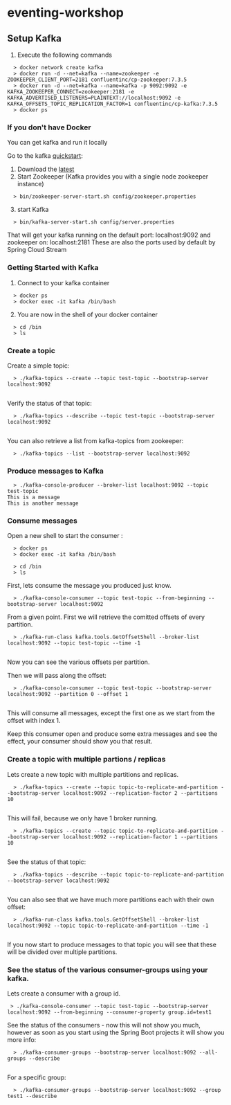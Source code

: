 # eventing-workshop

## Setup Kafka
1. Execute the following commands
```
  > docker network create kafka
  > docker run -d --net=kafka --name=zookeeper -e ZOOKEEPER_CLIENT_PORT=2181 confluentinc/cp-zookeeper:7.3.5
  > docker run -d --net=kafka --name=kafka -p 9092:9092 -e KAFKA_ZOOKEEPER_CONNECT=zookeeper:2181 -e KAFKA_ADVERTISED_LISTENERS=PLAINTEXT://localhost:9092 -e KAFKA_OFFSETS_TOPIC_REPLICATION_FACTOR=1 confluentinc/cp-kafka:7.3.5
  > docker ps

```

### If you don't have Docker
You can get kafka and run it locally

Go to the kafka [quickstart](https://kafka.apache.org/quickstart):
1. Download the [latest](https://www.apache.org/dyn/closer.cgi?path=/kafka/2.7.0/kafka_2.13-2.7.0.tgz)
2. Start Zookeeper (Kafka provides you with a single node zookeeper instance)
```
  > bin/zookeeper-server-start.sh config/zookeeper.properties
```
3. start Kafka
```
  > bin/kafka-server-start.sh config/server.properties
```

That will get your kafka running on the default port: localhost:9092 and zookeeper on: localhost:2181
These are also the ports used by default by Spring Cloud Stream


### Getting Started with Kafka

1. Connect to your kafka container
```
  > docker ps
  > docker exec -it kafka /bin/bash

```
2. You are now in the shell of your docker container

```
  > cd /bin
  > ls
```

### Create a topic

Create a simple topic:
```
  > ./kafka-topics --create --topic test-topic --bootstrap-server localhost:9092
  
```

Verify the status of that topic:

```
  > ./kafka-topics --describe --topic test-topic --bootstrap-server localhost:9092
  
```

You can also retrieve a list from kafka-topics from zookeeper:
```
  > ./kafka-topics --list --bootstrap-server localhost:9092

```


### Produce messages to Kafka
```
  > ./kafka-console-producer --broker-list localhost:9092 --topic test-topic
This is a message
This is another message
```


### Consume messages
Open a new shell to start the consumer :
```
  > docker ps
  > docker exec -it kafka /bin/bash

  > cd /bin
  > ls
```

First, lets consume the message you produced just know.


```
  > ./kafka-console-consumer --topic test-topic --from-beginning --bootstrap-server localhost:9092

```

From a given point.
First we will retrieve the comitted offsets of every partition.

```
  > ./kafka-run-class kafka.tools.GetOffsetShell --broker-list localhost:9092 --topic test-topic --time -1
  
```
Now you can see the various offsets per partition.


Then we will pass along the offset:
```
  > ./kafka-console-consumer --topic test-topic --bootstrap-server localhost:9092 --partition 0 --offset 1
  
```
This will consume all messages, except the first one as we start from the offset with index 1.


Keep this consumer open and produce some extra messages and see the effect, your consumer should show you that result.

### Create a topic with multiple partions / replicas
Lets create a new topic with multiple partitions and replicas.

```
  > ./kafka-topics --create --topic topic-to-replicate-and-partition --bootstrap-server localhost:9092 --replication-factor 2 --partitions 10
  
```

This will fail, because we only have 1 broker running.

```
  > ./kafka-topics --create --topic topic-to-replicate-and-partition --bootstrap-server localhost:9092 --replication-factor 1 --partitions 10
  
```

See the status of that topic:

```
  > ./kafka-topics --describe --topic topic-to-replicate-and-partition --bootstrap-server localhost:9092
  
```
You can also see that we have much more partitions each with their own offset:
```
  > ./kafka-run-class kafka.tools.GetOffsetShell --broker-list localhost:9092 --topic topic-to-replicate-and-partition --time -1
  
```

If you now start to produce messages to that topic you will see that these will be divided over multiple partitions.

### See the status of the various consumer-groups using your kafka.

Lets create a consumer with a group id.

```
 > ./kafka-console-consumer --topic test-topic --bootstrap-server localhost:9092 --from-beginning --consumer-property group.id=test1

```

See the status of the consumers - now this will not show you much, however as soon as you start using the Spring Boot projects it will show you more info:

```
  > ./kafka-consumer-groups --bootstrap-server localhost:9092 --all-groups --describe
  
```
For a specific group:
```
  > ./kafka-consumer-groups --bootstrap-server localhost:9092 --group test1 --describe
```